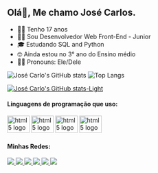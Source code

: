 ## Olá👋, Me chamo José Carlos.
- 👦🏽 Tenho 17 anos
- 🧑‍💻 Sou Desenvolvedor Web Front-End - Junior
- 🎓 Estudando SQL and Python
- 🤓 Ainda estou no 3° ano do Ensino médio
- 🙋🏽 Pronouns: Ele/Dele

![José Carlo's GitHub stats](https://github-readme-stats.vercel.app/api?username=josecarlos006&show=reviews)
![Top Langs](https://github-readme-stats.vercel.app/api/top-langs/?username=josecarlos006&layout=compact)

[![José Carlo's GitHub stats-Light](https://github-readme-stats.vercel.app/api?username=josecarlos006&show_icons=true&theme=default#gh-light-mode-only)](https://github.com/josecarlos006/github-readme-stats#gh-light-mode-only)
<div>
   
</div>


#### Linguagens de programação que uso:

<img src="https://cdn.jsdelivr.net/gh/devicons/devicon/icons/html5/html5-original-wordmark.svg" height="40" width="52" alt="html5 logo" /> <img src="https://cdn.jsdelivr.net/gh/devicons/devicon/icons/css3/css3-original-wordmark.svg" height="40" width="52" alt="html5 logo" /> <img src="https://cdn.jsdelivr.net/gh/devicons/devicon/icons/javascript/javascript-original.svg" height="40" width="52" alt="html5 logo" /> <img src="https://cdn.jsdelivr.net/gh/devicons/devicon/icons/jquery/jquery-plain-wordmark.svg" height="40" width="52" alt="html5 logo" />



#### Minhas Redes:

<a href="https://www.linkedin.com/in/jos%C3%A9-carlos-5b5893272/">
   <img src="https://img.shields.io/badge/LinkedIn-0077B5?style=for-the-badge&logo=linkedin&logoColor=white" />
 </a>
 <a href="https://linktr.ee/josecarlos081">
   <img src="https://img.shields.io/badge/website-000000?style=for-the-badge&logo=About.me&logoColor=white" />
 </a>
 <a href="https://instagram.com/z_carlos.kkj">
   <img src="https://img.shields.io/badge/Instagram-E4405F?style=for-the-badge&logo=instagram&logoColor=white" />
 </a>
 <a href="https://twitter.com/JosCarl31028089">
   <img src="https://img.shields.io/badge/Twitter-1DA1F2?style=for-the-badge&logo=twitter&logoColor=white" />
 </a>
 <a href="https://api.whatsapp.com/send?phone=5581996927545&text=E%20aí!%20Vim%20do%20teu%20Github.%20Bora%20bater%20um%20papo?">
   <img src="https://img.shields.io/badge/WhatsApp-25D366?style=for-the-badge&logo=whatsapp&logoColor=white" />
 </a>
 <a href="https://discord.com/users/812815104131334156">
   <img src="https://img.shields.io/badge/Discord-7289DA?style=for-the-badge&logo=discord&logoColor=white" />
 </a>
